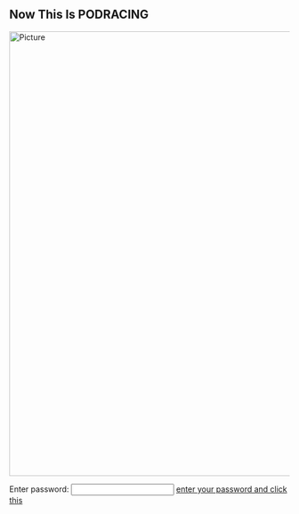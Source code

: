 ## Now This Is PODRACING 

<img class="profile" src="https://merrickmath.github.io/MerrickMath.github.io-CelebrateMath/banana.png" alt="Picture" width="800" />

Enter password: <input id='password' type='text'  />
<a href="http://www.google.ca" onclick="javascript:return validatePass()">enter your password and click this</a>
<script>
function validatePass(){
    if(document.getElementById('password').value == '38'){
        return true;
    }else{
        alert('wrong password!!');
        return false;
    }
}
</script>



